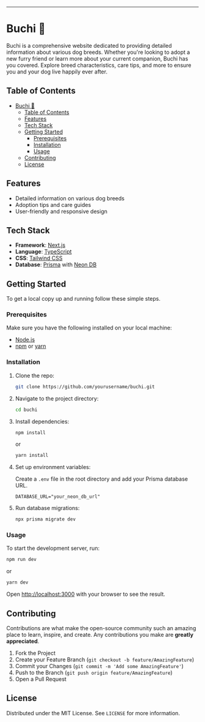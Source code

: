 ---

# Buchi 🐾

Buchi is a comprehensive website dedicated to providing detailed information about various dog breeds. Whether you're looking to adopt a new furry friend or learn more about your current companion, Buchi has you covered. Explore breed characteristics, care tips, and more to ensure you and your dog live happily ever after.

## Table of Contents

- [Buchi 🐾](#buchi-)
  - [Table of Contents](#table-of-contents)
  - [Features](#features)
  - [Tech Stack](#tech-stack)
  - [Getting Started](#getting-started)
    - [Prerequisites](#prerequisites)
    - [Installation](#installation)
    - [Usage](#usage)
  - [Contributing](#contributing)
  - [License](#license)

## Features

- Detailed information on various dog breeds
- Adoption tips and care guides
- User-friendly and responsive design

## Tech Stack

- **Framework**: [Next.js](https://nextjs.org/)
- **Language**: [TypeScript](https://www.typescriptlang.org/)
- **CSS**: [Tailwind CSS](https://tailwindcss.com/)
- **Database**: [Prisma](https://www.prisma.io/) with [Neon DB](https://neon.tech/)

## Getting Started

To get a local copy up and running follow these simple steps.

### Prerequisites

Make sure you have the following installed on your local machine:

- [Node.js](https://nodejs.org/en/)
- [npm](https://www.npmjs.com/) or [yarn](https://yarnpkg.com/)

### Installation

1. Clone the repo:

   ```sh
   git clone https://github.com/yourusername/buchi.git
   ```

2. Navigate to the project directory:

   ```sh
   cd buchi
   ```

3. Install dependencies:

   ```sh
   npm install
   ```

   or

   ```sh
   yarn install
   ```

4. Set up environment variables:

   Create a `.env` file in the root directory and add your Prisma database URL.

   ```env
   DATABASE_URL="your_neon_db_url"
   ```

5. Run database migrations:

   ```sh
   npx prisma migrate dev
   ```

### Usage

To start the development server, run:

```sh
npm run dev
```

or

```sh
yarn dev
```

Open [http://localhost:3000](http://localhost:3000) with your browser to see the result.

## Contributing

Contributions are what make the open-source community such an amazing place to learn, inspire, and create. Any contributions you make are **greatly appreciated**.

1. Fork the Project
2. Create your Feature Branch (`git checkout -b feature/AmazingFeature`)
3. Commit your Changes (`git commit -m 'Add some AmazingFeature'`)
4. Push to the Branch (`git push origin feature/AmazingFeature`)
5. Open a Pull Request

## License

Distributed under the MIT License. See `LICENSE` for more information.
